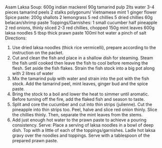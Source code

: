 Asam Laksa
Soup:
600g indian mackerel 
90g tamarind pulp
2lts water
3-4 pieces tamarind peels
2 stalks polygonum/ Vietnamese mint
1 ginger flower
Spice paste:
200g shallots
2 lemongrass
5 red chillies
5 dried chillies
60g belacan/shrimp paste
Toppings/Garnishes:
1 small cucumber 
half pineapple
2 red onions, thinly sliced
2-3 red chillies, chopped
150g mint leaves
600g laksa noodles
5 tbsp thick prawn paste
100ml hot water
a pinch of salt
Directions:
1. Use dried laksa noodles (thick rice vermicelli), prepare according to the instruction on the packet.
2. Cut and clean the fish and place in a shallow dish for steaming. Steam the fish until cooked then leave the fish to cool before removing the flesh. Set aside the fish flakes. Strain the fish stock into a big pot along with 2 litres of water
3. Mix the tamarind pulp with water and strain into the pot with the fish stock. Add the tamarind peel, mint leaves, ginger bud and the spice paste.
4. Bring the stock to a boil and lower the heat to simmer until aromatic. Before turning off the fire, add the flaked fish and season to taste.
5. Split and core the cucumber and cut into thin strips (julienne). Cut the pineapple into thin strips too. Peel, halve and slice red onion thinly. Slice the chillies thinly. Then, separate the mint leaves from the stems.
6. Add just enough hot water to the prawn paste to achieve a pouring consistency.
Serve:
Place a serving of laksa noodles in a bowl of deep dish. Top with a little of each of the toppings/garnishes. Ladle hot laksa gravy over the noodles and toppings. Serve with a tablespoon of the prepared prawn paste.



